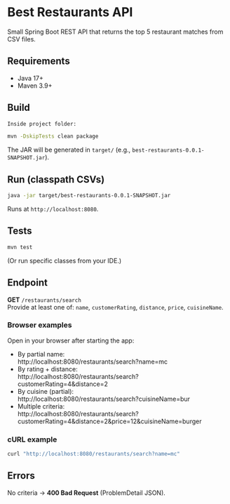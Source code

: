 # Best Restaurants API

Small Spring Boot REST API that returns the top 5 restaurant matches from CSV files.

## Requirements
- Java 17+
- Maven 3.9+

## Build
```bash
Inside project folder:

mvn -DskipTests clean package
```
The JAR will be generated in `target/` (e.g., `best-restaurants-0.0.1-SNAPSHOT.jar`).

## Run (classpath CSVs)
```bash
java -jar target/best-restaurants-0.0.1-SNAPSHOT.jar
```
Runs at `http://localhost:8080`.

## Tests
```bash
mvn test
```
(Or run specific classes from your IDE.)

## Endpoint
**GET** `/restaurants/search`  
Provide at least one of: `name`, `customerRating`, `distance`, `price`, `cuisineName`.

### Browser examples
Open in your browser after starting the app:
- By partial name:  
  http://localhost:8080/restaurants/search?name=mc
- By rating + distance:  
  http://localhost:8080/restaurants/search?customerRating=4&distance=2
- By cuisine (partial):  
  http://localhost:8080/restaurants/search?cuisineName=bur
- Multiple criteria:  
  http://localhost:8080/restaurants/search?customerRating=4&distance=2&price=12&cuisineName=burger

### cURL example
```bash
curl "http://localhost:8080/restaurants/search?name=mc"
```

## Errors
No criteria → **400 Bad Request** (ProblemDetail JSON).
